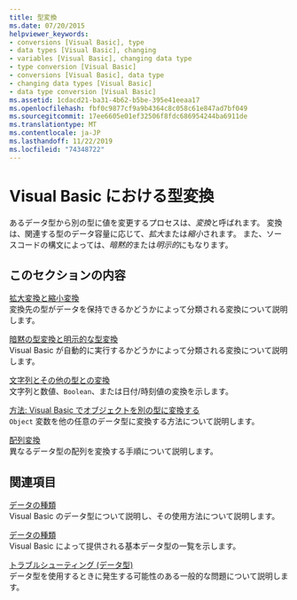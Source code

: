 ```yaml
---
title: 型変換
ms.date: 07/20/2015
helpviewer_keywords:
- conversions [Visual Basic], type
- data types [Visual Basic], changing
- variables [Visual Basic], changing data type
- type conversion [Visual Basic]
- conversions [Visual Basic], data type
- changing data types [Visual Basic]
- data type conversion [Visual Basic]
ms.assetid: 1cdacd21-ba31-4b62-b5be-395e41eeaa17
ms.openlocfilehash: fbf0c9877cf9a9b4364c8c058c61e847ad7bf049
ms.sourcegitcommit: 17ee6605e01ef32506f8fdc686954244ba6911de
ms.translationtype: MT
ms.contentlocale: ja-JP
ms.lasthandoff: 11/22/2019
ms.locfileid: "74348722"
---
```

# <a name="type-conversions-in-visual-basic"></a>Visual Basic における型変換
あるデータ型から別の型に値を変更するプロセスは、*変換*と呼ばれます。 変換は、関連する型のデータ容量に応じて、*拡大*または*縮小*されます。 また、ソースコードの構文によっては、*暗黙的*または*明示的*にもなります。  
  
## <a name="in-this-section"></a>このセクションの内容  
 [拡大変換と縮小変換](../../../../visual-basic/programming-guide/language-features/data-types/widening-and-narrowing-conversions.md)  
 変換先の型がデータを保持できるかどうかによって分類される変換について説明します。  
  
 [暗黙の型変換と明示的な型変換](../../../../visual-basic/programming-guide/language-features/data-types/implicit-and-explicit-conversions.md)  
 Visual Basic が自動的に実行するかどうかによって分類される変換について説明します。  
  
 [文字列とその他の型との変換](../../../../visual-basic/programming-guide/language-features/data-types/conversions-between-strings-and-other-types.md)  
 文字列と数値、`Boolean`、または日付/時刻値の変換を示します。  
  
 [方法: Visual Basic でオブジェクトを別の型に変換する](../../../../visual-basic/programming-guide/language-features/data-types/how-to-convert-an-object-to-another-type.md)  
 `Object` 変数を他の任意のデータ型に変換する方法について説明します。  
  
 [配列変換](../../../../visual-basic/programming-guide/language-features/data-types/array-conversions.md)  
 異なるデータ型の配列を変換する手順について説明します。  
  
## <a name="related-sections"></a>関連項目  
 [データの種類](../../../../visual-basic/programming-guide/language-features/data-types/index.md)  
 Visual Basic のデータ型について説明し、その使用方法について説明します。  
  
 [データの種類](../../../../visual-basic/language-reference/data-types/index.md)  
 Visual Basic によって提供される基本データ型の一覧を示します。  
  
 [トラブルシューティング (データ型)](../../../../visual-basic/programming-guide/language-features/data-types/troubleshooting-data-types.md)  
 データ型を使用するときに発生する可能性のある一般的な問題について説明します。
